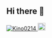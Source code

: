 ## Hi there 👋

<!--
**Kino0214/Kino0214** is a ✨ _special_ ✨ repository because its `README.md` (this file) appears on your GitHub profile.

Here are some ideas to get you started:

- 🔭 I’m currently working on ...
- 🌱 I’m currently learning ...
- 👯 I’m looking to collaborate on ...
- 🤔 I’m looking for help with ...
- 💬 Ask me about ...
- 📫 How to reach me: ...
- 😄 Pronouns: ...
- ⚡ Fun fact: ...
-->

<p align="left">
  <a href="https://github.com/Kino0214/Kino0214/">
    <img src="https://komarev.com/ghpvc/?username=Kino0214" alt="Kino0214" />
  </a>
  <!--
  <a href="http://twitter.com/Kino0214">
    <img height="20" src="https://img.shields.io/twitter/follow/Kino0214?label=Twitter&logo=twitter&style=flat" />
  </a>
  -->
  <a href="https://github.com/Kino0214">
    <img height="20" src="https://img.shields.io/github/followers/Kino0214?label=follow&logo=github&style=flat" />
  </a>
  <!--
  <a href="https://www.reddit.com/user/Kino0214">
    <img height="20" src="https://img.shields.io/reddit/user-karma/combined/Kino0214?label=Reddit&logo=reddit&style=flat" />
  </a>
  <a href="https://stackoverflow.com/users/5720201/Kino0214">
    <img height="20" src="https://img.shields.io/stackexchange/stackoverflow/r/5720201?label=StackOverflow&logo=stack-overflow&style=flat" />
  </a>
  <a href="http://qiita.com/Kino0214">
    <img height="20" src="https://qiita-badge.apiapi.app/s/yutkat/posts.svg" />
  </a>
  <//qiita.com/Kino0214">
    <img height="20" src="https://qiita-badge.apiapi.app/s/yutkat/contributions.svg" />
  </a>
  -->
</p>
